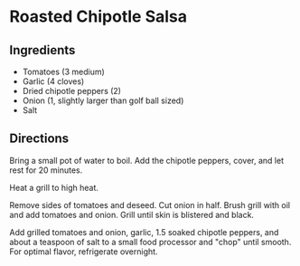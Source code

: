 # Roasted Chipotle Salsa

## Ingredients
+ Tomatoes (3 medium)
+ Garlic (4 cloves)
+ Dried chipotle peppers (2)
+ Onion (1, slightly larger than golf ball sized)
+ Salt

## Directions
Bring a small pot of water to boil. Add the chipotle peppers, cover, and let rest for 20 minutes.

Heat a grill to high heat.

Remove sides of tomatoes and deseed. Cut onion in half. Brush grill with oil and add tomatoes and onion. Grill until skin is blistered and black.

Add grilled tomatoes and onion, garlic, 1.5 soaked chipotle peppers, and about a teaspoon of salt to a small food processor and "chop" until smooth. For optimal flavor, refrigerate overnight.
